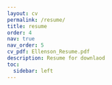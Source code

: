 ```yaml
---
layout: cv
permalink: /resume/
title: resume
order: 4
nav: true
nav_order: 5
cv_pdf: Ellenson_Resume.pdf
description: Resume for downlaod
toc:
  sidebar: left
---
```

